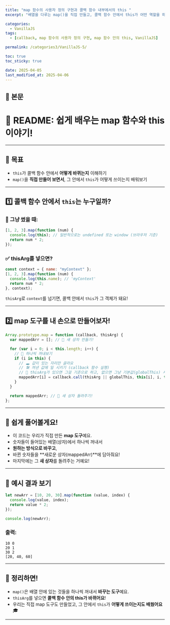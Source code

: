 ```yaml
---
title: "map 함수의 사용자 정의 구현과 콜백 함수 내부에서의 this "
excerpt: "배열을 다루는 map()을 직접 만들고, 콜백 함수 안에서 this가 어떤 역할을 하는지도 알아보자."

categories:
  - VanillaJS
tags:
  - [callback, map 함수의 사용자 정의 구현, map 함수 안의 this, VanillaJS]

permalink: /categories3/VanillaJS-5/

toc: true
toc_sticky: true

date: 2025-04-05
last_modified_at: 2025-04-06
---
```


## 🦥 본문

# 🧸 README: 쉽게 배우는 map 함수와 this 이야기!

---

## 🎯 목표

- `this`가 콜백 함수 안에서 **어떻게 바뀌는지** 이해하기
- `map()`을 **직접 만들어 보면서**, 그 안에서 `this`가 어떻게 쓰이는지 배워보기

---

## 1️⃣ 콜백 함수 안에서 `this`는 누구일까?

### 📌 그냥 썼을 때:

```javascript
[1, 2, 3].map(function (num) {
  console.log(this); // 일반적으로는 undefined 또는 window (브라우저 기준)
  return num * 2;
});
```

### ✅ thisArg를 넣으면?

```javascript
const context = { name: "myContext" };
[1, 2, 3].map(function (num) {
  console.log(this.name); // 'myContext'
  return num * 2;
}, context);
```

`thisArg`로 `context`를 넘기면, 콜백 안에서 `this`가 그 객체가 돼요!

---

## 2️⃣ map 도구를 내 손으로 만들어보자!

```javascript
Array.prototype.map = function (callback, thisArg) {
  var mappedArr = []; // 🧺 새 상자 만들기!

  for (var i = 0; i < this.length; i++) {
    // 🔁 하나씩 꺼내보기
    if (i in this) {
      // 🕳️ 값이 있는 자리만 골라요
      // 🛠️ 꺼낸 값에 일 시키기 (callback 함수 실행)
      // 🧠 thisArg가 있으면 그걸 기준으로 하고, 없으면 그냥 기본값(globalThis) 사용
      mappedArr[i] = callback.call(thisArg || globalThis, this[i], i, this);
    }
  }

  return mappedArr; // 🎁 새 상자 돌려주기!
};
```

---

## 🧠 쉽게 풀어볼게요!

- 이 코드는 우리가 직접 만든 **map 도구**예요.
- 숫자들이 들어있는 배열(상자)에서 하나씩 꺼내서
- **원하는 방식으로 바꾸고**,
- 바뀐 숫자들을 **새로운 상자(mappedArr)**에 담아줘요!
- 마지막에는 그 **새 상자**를 돌려주는 거예요!

---

## 🧪 예시 결과 보기

```javascript
let newArr = [10, 20, 30].map(function (value, index) {
  console.log(value, index);
  return value * 2;
});

console.log(newArr);
```

### 출력:

```
10 0
20 1
30 2
[20, 40, 60]
```

---

## 🎉 정리하면!

- `map()`은 배열 안에 있는 것들을 하나씩 꺼내서 **바꾸는 도구**예요.
- `thisArg`를 넣으면 **콜백 함수 안의 this가 바뀌어요**!
- 우리는 직접 map 도구도 만들었고, 그 안에서 `this`가 **어떻게 쓰이는지도 배웠어요** 🎓

---
